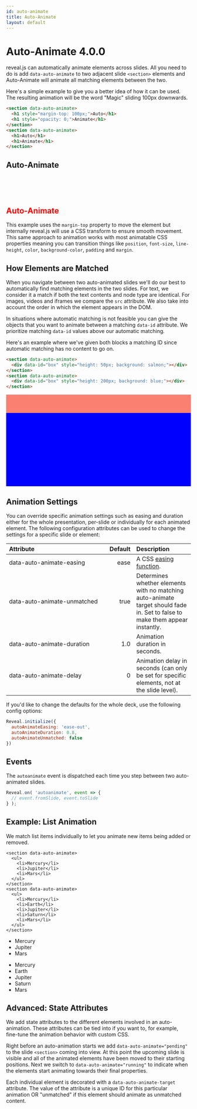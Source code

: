 ```yaml
---
id: auto-animate
title: Auto-Animate
layout: default
---
```


# Auto-Animate <span class="r-version-badge new">4.0.0</span>

reveal.js can automatically animate elements across slides. All you need to do is add `data-auto-animate` to two adjacent slide `<section>` elements and Auto-Animate will animate all matching elements between the two.

Here's a simple example to give you a better idea of how it can be used. The resulting animation will be the word "Magic" sliding 100px downwards.
```html
<section data-auto-animate>
  <h1 style="margin-top: 100px;">Auto</h1>
  <h1 style="opacity: 0;">Animate</h1>
</section>
<section data-auto-animate>
  <h1>Auto</h1>
  <h1>Animate</h1>
</section>
```
<div class="reveal reveal-example">
  <div class="slides">
    <section data-auto-animate>
      <h1>Auto-Animate</h1>
    </section>
    <section data-auto-animate>
      <h1 style="margin-top: 100px; color: red;">Auto-Animate</h1>
    </section>
  </div>
</div>

This example uses the `margin-top` property to move the element but internally reveal.js will use a CSS transform to ensure smooth movement. This same approach to animation works with most animatable CSS properties meaning you can transition things like `position`, `font-size`, `line-height`, `color`, `background-color`, `padding` and `margin`.

## How Elements are Matched
When you navigate between two auto-animated slides we'll do our best to automatically find matching elements in the two slides. For text, we consider it a match if both the text contents and node type are identical. For images, videos and iframes we compare the `src` attribute. We also take into account the order in which the element appears in the DOM.

In situations where automatic matching is not feasible you can give the objects that you want to animate between a matching `data-id` attribute. We prioritize matching `data-id` values above our automatic matching. 

Here's an example where we've given both blocks a matching ID since automatic matching has no content to go on.

```html
<section data-auto-animate>
  <div data-id="box" style="height: 50px; background: salmon;"></div>
</section>
<section data-auto-animate>
  <div data-id="box" style="height: 200px; background: blue;"></div>
</section>
```
<div class="reveal reveal-example">
  <div class="slides">
    <section data-auto-animate>
	  <div data-id="box" style="height: 50px; background: salmon;"></div>
	</section>
	<section data-auto-animate>
	  <div data-id="box" style="height: 200px; background: blue;"></div>
	</section>
  </div>
</div>

## Animation Settings
You can override specific animation settings such as easing and duration either for the whole presentation, per-slide or individually for each animated element. The following configuration attributes can be used to change the settings for a specific slide or element:

| Attribute&nbsp;&nbsp;&nbsp;&nbsp;&nbsp;&nbsp;&nbsp;&nbsp;&nbsp;&nbsp;&nbsp;&nbsp;&nbsp;&nbsp;&nbsp;&nbsp;&nbsp;&nbsp;&nbsp;&nbsp;&nbsp;&nbsp;&nbsp;&nbsp;&nbsp;&nbsp;&nbsp;&nbsp;&nbsp;&nbsp;&nbsp;&nbsp;&nbsp;&nbsp;&nbsp;&nbsp;&nbsp;&nbsp;&nbsp;&nbsp;&nbsp;&nbsp;&nbsp;&nbsp;                        | Default    | Description 
| :------------------------------- | ---------: | :---------- 
| data-auto-animate-easing         | ease       | A CSS [easing function](https://developer.mozilla.org/en-US/docs/Web/CSS/easing-function).
| data-auto-animate-unmatched      | true       | Determines whether elements with no matching auto-animate target should fade in. Set to false to make them appear instantly.
| data-auto-animate-duration       | 1.0        | Animation duration in seconds.
| data-auto-animate-delay          | 0          | Animation delay in seconds (can only be set for specific elements, not at the slide level).

If you'd like to change the defaults for the whole deck, use the following config options:
```javascript
Reveal.initialize({
  autoAnimateEasing: 'ease-out',
  autoAnimateDuration: 0.8,
  autoAnimateUnmatched: false
})
```

## Events

The `autoanimate` event is dispatched each time you step between two auto-animated slides.

```javascript
Reveal.on( 'autoanimate', event => {
  // event.fromSlide, event.toSlide
} );
```

## Example: List Animation
We match list items individually to let you animate new items being added or removed.
```html/2-4,10,12
<section data-auto-animate>
  <ul>
    <li>Mercury</li>
    <li>Jupiter</li>
    <li>Mars</li>
  </ul>
</section>
<section data-auto-animate>
  <ul>
    <li>Mercury</li>
    <li>Earth</li>
    <li>Jupiter</li>
    <li>Saturn</li>
    <li>Mars</li>
  </ul>
</section>
```
<div class="reveal reveal-example">
  <div class="slides">
    <section data-auto-animate>
      <ul>
        <li>Mercury</li>
        <li>Jupiter</li>
        <li>Mars</li>
      </ul>
    </section>
    <section data-auto-animate>
      <ul>
        <li>Mercury</li>
        <li>Earth</li>
        <li>Jupiter</li>
        <li>Saturn</li>
        <li>Mars</li>
      </ul>
    </section>
  </div>
</div>

## Advanced: State Attributes
We add state attributes to the different elements involved in an auto-animation. These attributes can be tied into if you want to, for example, fine-tune the animation behavior with custom CSS.

Right before an auto-animation starts we add `data-auto-animate="pending"` to the slide `<section>` coming into view. At this point the upcoming slide is visible and all of the animated elements have been moved to their starting positions. Next we switch to `data-auto-animate="running"` to indicate when the elements start animating towards their final properties.

Each individual element is decorated with a `data-auto-animate-target` attribute. The value of the attribute is a unique ID for this particular animation OR "unmatched" if this element should animate as unmatched content.
